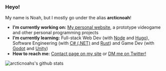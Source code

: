 ### Heyo!

My name is Noah, but I mostly go under the alias **arcticnoah**!

- **I’m currently working on:** [My personal website](https://arcticnoah.consulting), a prototype videogame and other personal programming projects
- **I’m currently learning:** Full-stack Web Dev (with [Node](https://nodejs.org) and [Hugo](https://github.com/gohugoio/hugo)), Software Engineering (with [C# (.NET)](https://dotnet.microsoft.com/) and [Rust](https://www.rust-lang.org/)) and Game Dev (with [Godot](https://github.com/godotengine/godot) and [Unity](https://unity.com))
- **How to reach me:** [Contact page on my site](https://arcticnoah.consulting/contact) or [DM me on Twitter!](https://twitter.com/arcticnoah/)

![arcticnoahs's github stats](https://github-readme-stats.vercel.app/api?username=arcticnoah&count_private=true&show_icons=true&bg_color=fff&title_color=ff3d73&icon_color=ff3d73&text_color=222)
